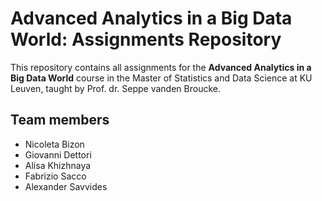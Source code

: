 # Advanced Analytics in a Big Data World: Assignments Repository
This repository contains all assignments for the **Advanced Analytics in a Big Data World** course in the Master of Statistics and Data Science at KU Leuven, taught by Prof. dr. Seppe vanden Broucke.
## Team members
- Nicoleta Bizon
- Giovanni Dettori
- Alisa Khizhnaya
- Fabrizio Sacco
- Alexander Savvides
